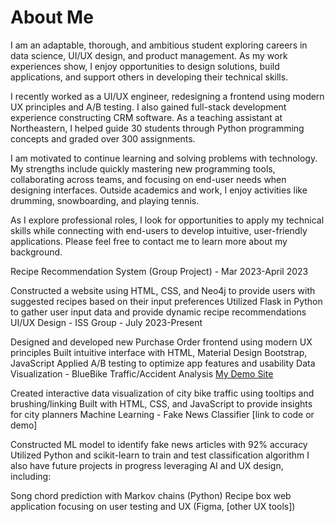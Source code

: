# About Me
I am an adaptable, thorough, and ambitious student exploring careers in data science, UI/UX design, and product management. As my work experiences show, I enjoy opportunities to design solutions, build applications, and support others in developing their technical skills. 

I recently worked as a UI/UX engineer, redesigning a frontend using modern UX principles and A/B testing. I also gained full-stack development experience constructing CRM software. As a teaching assistant at Northeastern, I helped guide 30 students through Python programming concepts and graded over 300 assignments.

I am motivated to continue learning and solving problems with technology. My strengths include quickly mastering new programming tools, collaborating across teams, and focusing on end-user needs when designing interfaces. Outside academics and work, I enjoy activities like drumming, snowboarding, and playing tennis. 

As I explore professional roles, I look for opportunities to apply my technical skills while connecting with end-users to develop intuitive, user-friendly applications. Please feel free to contact me to learn more about my background.

Recipe Recommendation System (Group Project) - Mar 2023-April 2023

Constructed a website using HTML, CSS, and Neo4j to provide users with suggested recipes based on their input preferences
Utilized Flask in Python to gather user input data and provide dynamic recipe recommendations
UI/UX Design - ISS Group - July 2023-Present

Designed and developed new Purchase Order frontend using modern UX principles
Built intuitive interface with HTML, Material Design Bootstrap, JavaScript
Applied A/B testing to optimize app features and usability
Data Visualization - BlueBike Traffic/Accident Analysis [My Demo Site](https://ds4200-s23-class.github.io/project-julian-jake-david-aneek/)

Created interactive data visualization of city bike traffic using tooltips and brushing/linking
Built with HTML, CSS, and JavaScript to provide insights for city planners
Machine Learning - Fake News Classifier [link to code or demo]

Constructed ML model to identify fake news articles with 92% accuracy
Utilized Python and scikit-learn to train and test classification algorithm
I also have future projects in progress leveraging AI and UX design, including:

Song chord prediction with Markov chains (Python)
Recipe box web application focusing on user testing and UX (Figma, [other UX tools])
